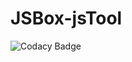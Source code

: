 # JSBox-jsTool
![Codacy Badge](https://app.codacy.com/project/badge/Grade/68f02d96c1e24769b1240c0131f672b5)